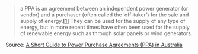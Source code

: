 > a PPA is an agreement between an independent power generator (or vendor) and a purchaser (often called the ‘off-taker’) for the sale and supply of energy.[[1]](https://lawquarter.com.au/short-guide-power-purchase-agreements-ppa-australia/#_ftn1) They can be used for the supply of any type of energy, but in more recent times have often been used for the supply of renewable energy such as through solar panels or wind generators.

Source: [A Short Guide to Power Purchase Agreements (PPA) in Australia](A%20Short%20Guide%20to%20Power%20Purchase%20Agreements%20(PPA)%20in%20Australia.md)

